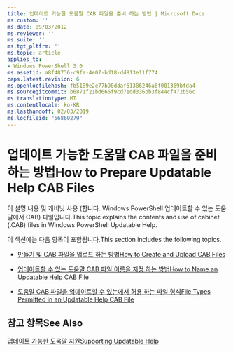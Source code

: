 ```yaml
---
title: 업데이트 가능한 도움말 CAB 파일을 준비 하는 방법 | Microsoft Docs
ms.custom: ''
ms.date: 09/03/2012
ms.reviewer: ''
ms.suite: ''
ms.tgt_pltfrm: ''
ms.topic: article
applies_to:
- Windows PowerShell 3.0
ms.assetid: a8f48736-c9fa-4e07-bd18-dd813e11f774
caps.latest.revision: 6
ms.openlocfilehash: fb5189e2e77b90ddaf61386246a6f001369bfda4
ms.sourcegitcommit: b6871f21bd666f9cd71dd336bb3f844cf472b56c
ms.translationtype: MT
ms.contentlocale: ko-KR
ms.lasthandoff: 02/03/2019
ms.locfileid: "56860279"
---
```

# <a name="how-to-prepare-updatable-help-cab-files"></a><span data-ttu-id="d9d5a-102">업데이트 가능한 도움말 CAB 파일을 준비하는 방법</span><span class="sxs-lookup"><span data-stu-id="d9d5a-102">How to Prepare Updatable Help CAB Files</span></span>

<span data-ttu-id="d9d5a-103">이 설명 내용 및 캐비닛 사용 (합니다. Windows PowerShell 업데이트할 수 있는 도움말에서 CAB) 파일입니다.</span><span class="sxs-lookup"><span data-stu-id="d9d5a-103">This topic explains the contents and use of cabinet (.CAB) files in Windows PowerShell Updatable Help.</span></span>

<span data-ttu-id="d9d5a-104">이 섹션에는 다음 항목이 포함됩니다.</span><span class="sxs-lookup"><span data-stu-id="d9d5a-104">This section includes the following topics.</span></span>

- [<span data-ttu-id="d9d5a-105">만들기 및 CAB 파일을 업로드 하는 방법</span><span class="sxs-lookup"><span data-stu-id="d9d5a-105">How to Create and Upload CAB Files</span></span>](./how-to-create-and-upload-cab-files.md)

- [<span data-ttu-id="d9d5a-106">업데이트할 수 있는 도움말 CAB 파일 이름을 지정 하는 방법</span><span class="sxs-lookup"><span data-stu-id="d9d5a-106">How to Name an Updatable Help CAB File</span></span>](./how-to-name-an-updatable-help-cab-file.md)

- [<span data-ttu-id="d9d5a-107">도움말 CAB 파일을 업데이트할 수 있는에서 허용 하는 파일 형식</span><span class="sxs-lookup"><span data-stu-id="d9d5a-107">File Types Permitted in an Updatable Help CAB File</span></span>](./file-types-permitted-in-an-updatable-help-cab-file.md)

## <a name="see-also"></a><span data-ttu-id="d9d5a-108">참고 항목</span><span class="sxs-lookup"><span data-stu-id="d9d5a-108">See Also</span></span>

[<span data-ttu-id="d9d5a-109">업데이트 가능한 도움말 지원</span><span class="sxs-lookup"><span data-stu-id="d9d5a-109">Supporting Updatable Help</span></span>](./supporting-updatable-help.md)